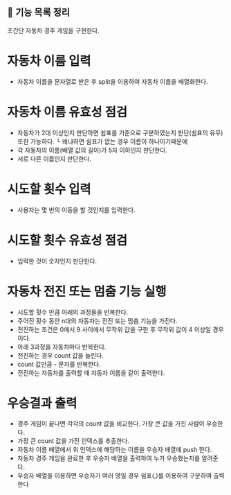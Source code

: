## 🚀 기능 목록 정리

초간단 자동차 경주 게임을 구현한다.

# 자동차 이름 입력
- 자동차 이름을 문자열로 받은 후 split을 이용하여 자동차 이름을 배열화한다.

# 자동차 이름 유효성 점검
- 자동차가 2대 이상인지 판단하면 쉼표를 기준으로 구분하였는지 판단(쉼표의 유무) 또한 가능하다.
└ 왜냐하면 쉼표가 없는 경우 이름이 하나이기때문에 
- 각 자동차의 이름(배열 값의 길이)가 5자 이하인지 판단한다.
- 서로 다른 이름인지 판단한다.

# 시도할 횟수 입력
- 사용자는 몇 번의 이동을 할 것인지를 입력한다.

# 시도할 횟수 유효성 점검
- 입력한 것이 숫자인지 판단한다.

# 자동차 전진 또는 멈춤 기능 실행
- 시도할 횟수 만큼 아래의 과정들을 반복한다.
- 주어진 횟수 동안 n대의 자동차는 전진 또는 멈춤 기능을 가진다.
- 전진하는 조건은 0에서 9 사이에서 무작위 값을 구한 후 무작위 값이 4 이상일 경우이다.
- 아래 3과정을 자동차마다 반복한다.
- 전진하는 경우 count 값을 늘린다.
- count 값만큼 - 문자를 반복한다.
- 전진하는 자동차를 출력할 때 자동차 이름을 같이 출력한다. 

# 우승결과 출력
- 경주 게임이 끝나면 각각의 count 값을 비교한다. 가장 큰 값을 가진 사람이 우승한다.
- 가장 큰 count 값을 가진 인덱스를 추출한다.
- 자동차 이름 배열에서 위 인덱스에 해당하는 이름을 우승자 배열에 push 한다.
- 자동차 경주 게임을 완료한 후 우승자 배열을 출력하여 누가 우승했는지를 알려준다. 
- 우승자 배열을 이용하면 우승자가 여러 명일 경우 쉼표(,)를 이용하여 구분하여 출력한다

